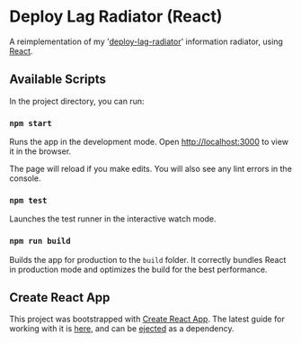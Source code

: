 # Deploy Lag Radiator (React)

A reimplementation of my '[deploy-lag-radiator](https://github.com/dsingleton/deploy-lag-radiator)' information radiator, using [React](https://facebook.github.io/react/).


## Available Scripts

In the project directory, you can run:

### `npm start`

Runs the app in the development mode. Open [http://localhost:3000](http://localhost:3000) to view it in the browser.

The page will reload if you make edits. You will also see any lint errors in the console.

### `npm test`

Launches the test runner in the interactive watch mode.

### `npm run build`

Builds the app for production to the `build` folder. It correctly bundles React in production mode and optimizes the build for the best performance.

## Create React App

This project was bootstrapped with [Create React App](https://github.com/facebookincubator/create-react-app). The latest guide for working with it is [here](https://github.com/facebookincubator/create-react-app/blob/master/packages/react-scripts/template/README.md), and can be [ejected](https://github.com/facebookincubator/create-react-app/blob/master/packages/react-scripts/template/README.md#npm-run-eject) as a dependency.
